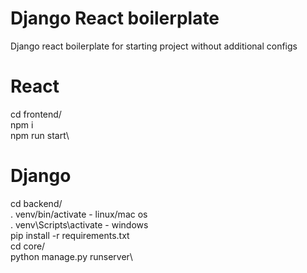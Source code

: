 # Django React boilerplate

Django react boilerplate for starting project without additional configs

# React

cd frontend/\
npm i\
npm run start\

# Django

cd backend/\
. venv/bin/activate - linux/mac os\
. venv\Scripts\activate - windows\
pip install -r requirements.txt\
cd core/\
python manage.py runserver\
